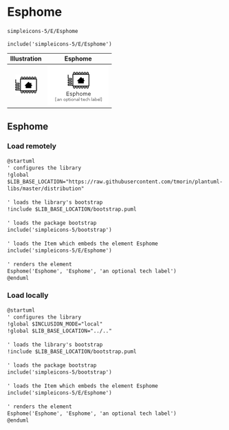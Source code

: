 # Esphome


```text
simpleicons-5/E/Esphome
```

```text
include('simpleicons-5/E/Esphome')
```



| Illustration | Esphome |
| :---: | :---: |
| ![illustration for Illustration](../../simpleicons-5/E/Esphome.png) | ![illustration for Esphome](../../simpleicons-5/E/Esphome.Local.png) |




## Esphome

### Load remotely
```plantuml
@startuml
' configures the library
!global $LIB_BASE_LOCATION="https://raw.githubusercontent.com/tmorin/plantuml-libs/master/distribution"

' loads the library's bootstrap
!include $LIB_BASE_LOCATION/bootstrap.puml

' loads the package bootstrap
include('simpleicons-5/bootstrap')

' loads the Item which embeds the element Esphome
include('simpleicons-5/E/Esphome')

' renders the element
Esphome('Esphome', 'Esphome', 'an optional tech label')
@enduml
```

### Load locally
```plantuml
@startuml
' configures the library
!global $INCLUSION_MODE="local"
!global $LIB_BASE_LOCATION="../.."

' loads the library's bootstrap
!include $LIB_BASE_LOCATION/bootstrap.puml

' loads the package bootstrap
include('simpleicons-5/bootstrap')

' loads the Item which embeds the element Esphome
include('simpleicons-5/E/Esphome')

' renders the element
Esphome('Esphome', 'Esphome', 'an optional tech label')
@enduml
```

